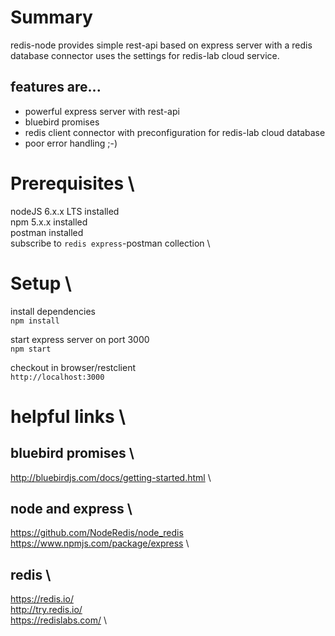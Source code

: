 # Summary
redis-node provides simple rest-api based on express server with a redis database connector uses the settings for redis-lab cloud service.

## features are...
+ powerful express server with rest-api
+ bluebird promises
+ redis client connector with preconfiguration for redis-lab cloud database
+ poor error handling ;-)

# Prerequisites \
nodeJS 6.x.x LTS installed \
npm 5.x.x installed \
postman installed \
subscribe to ``redis express``-postman collection \

# Setup \
install dependencies \
``npm install``

start express server on port 3000 \
``npm start``

checkout in browser/restclient \
``http://localhost:3000``

# helpful links \
## bluebird promises \
http://bluebirdjs.com/docs/getting-started.html \

## node and express \
https://github.com/NodeRedis/node_redis \
https://www.npmjs.com/package/express \

## redis \
https://redis.io/ \
http://try.redis.io/ \
https://redislabs.com/ \